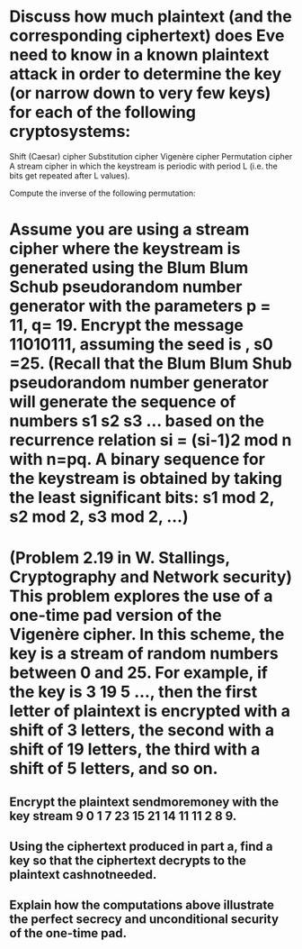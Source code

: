 

# Discuss how much plaintext (and the corresponding ciphertext) does Eve need to know in a known plaintext attack in order to determine the key (or narrow down to very few keys) for each of the following cryptosystems:

Shift (Caesar) cipher
Substitution cipher
Vigenère cipher
Permutation cipher
A stream cipher in which the keystream is periodic with period L (i.e. the bits get repeated after L values).

Compute the inverse of the following permutation:       

# Assume you are using a stream cipher where the keystream is generated using the Blum Blum Schub pseudorandom number generator with the parameters p = 11,  q= 19. Encrypt the message 11010111, assuming the seed is , s0 =25. (Recall that the Blum Blum Shub pseudorandom number generator will generate the sequence of numbers     s1 s2 s3 … based on the recurrence relation si = (si-1)2 mod n  with n=pq. A binary sequence for the keystream is obtained by taking the least significant bits: s1 mod 2, s2 mod 2, s3 mod 2, …)

# (Problem 2.19 in W. Stallings, Cryptography and Network security) This problem explores the use of a one-time pad version of the Vigenère cipher. In this scheme, the key is a stream of random numbers between 0 and 25. For example, if the key is 3 19 5 …, then the first letter of plaintext is encrypted with a shift of 3 letters, the second with a shift of 19 letters, the third with a shift of 5 letters, and so on. 

## Encrypt the plaintext sendmoremoney with the key stream 9 0 1 7 23 15 21 14 11 11 2 8 9.

## Using the ciphertext produced in part a, find a key so that the ciphertext decrypts to the plaintext cashnotneeded. 

## Explain how the computations above illustrate the perfect secrecy and unconditional security of the one-time pad.
